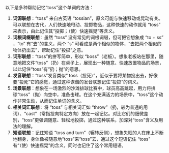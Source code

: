 以下是多种帮助记忆“toss”这个单词的方法：
1. **词源联想**：“toss” 来自古英语 “tossian”，原义可能与快速移动或晃动有关。可以联想在古代，人们快速地甩动、投掷物品，这种快速的动作就用 “toss” 来表示，由此记住其“投掷；（使）快速摇晃”等含义。
2. **词根词缀联想**：虽然 “toss” 没有常见的词根词缀，但可把它想象成 “to + ss” ，“to” 有“去”的含义，两个 “s” 可看成是两个相似的物体，“去把两个相似的物体扔出去”，帮助记住“投掷”之意。
3. **词形联想**：“toss”的拼写简单，形似 “boss”（老板）。想象老板站在那里，随意地把文件“toss”（扔）在桌子上，展现出一种随意、快速放置物品的场景，以此记住“toss”有“扔；抛”的意思。
4. **发音联想**：“toss”发音类似“ toss（投死）”，近似于要将某物投出去，好像要“投死”它的感觉，通过这种诙谐的发音联想记住“投掷”的词义。
5. **场景联想**：想象在一场激烈的沙滩排球比赛中，球员高高跳起，用力将排球“toss”（抛）向空中，准备击球。在这个充满活力的场景中，“toss”这个动作非常生动，从而记住单词的含义。
6. **相关词汇联想**：将 “toss” 与相关词汇如 “throw”（扔，较为普通的用词）、“cast”（常指投向特定方向）放在一起记忆。对比它们的细微差别，“toss”更强调随意、轻松地投掷，通过这种联系，加深对“toss”含义及用法的理解。
7. **短语联想**：记住短语 “toss and turn”（辗转反侧），想象失眠的人在床上不断地翻身，身体像被随意地“toss”来“toss”去，通过这个短语记住 “toss” 有“（使）快速摇晃”的含义，同时也记住了这个常用短语。 
